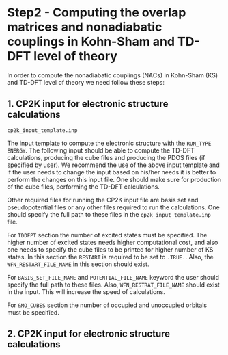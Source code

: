# Step2 - Computing the overlap matrices and nonadiabatic couplings in Kohn-Sham and TD-DFT level of theory

In order to compute the nonadiabatic couplings (NACs) in Kohn-Sham (KS) and TD-DFT level of theory we need follow these steps:

## 1. CP2K input for electronic structure calculations

`cp2k_input_template.inp`

The input template to compute the electronic structure with the `RUN_TYPE ENERGY`. The following input should be able to compute the TD-DFT calculations, producing the cube files
and producing the PDOS files (if specified by user). We recommend the use of the above input template and if the user needs to change the input based on his/her needs it is better to perform the changes on this input file. One should make sure for production of the cube files, performing the TD-DFT calculations. 

Other required files for running the CP2K input file are basis set and pseudopotential files or any other files required to run the calculations. One should specify the full path to these files in the `cp2k_input_template.inp` file.

For `TDDFPT` section the number of excited states must be specified. The higher number of excited states needs higher computational cost, and also one needs to specify the cube files to be printed for higher number of KS states. In this section the `RESTART` is required to be set to `.TRUE.`. Also, the `WFN_RESTART_FILE_NAME` in this section should exist.

For `BASIS_SET_FILE_NAME` and `POTENTIAL_FILE_NAME` keyword the user should specify the full path to these files. Also, `WFN_RESTRAT_FILE_NAME` should exist in the input. This will increase the speed of calculations.

For `&MO_CUBES` section the number of occupied and unoccupied orbitals must be specified. 

## 2. CP2K input for electronic structure calculations
